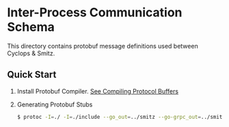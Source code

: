 # Inter-Process Communication Schema

This directory contains protobuf message definitions used between Cyclops & Smitz. 

## Quick Start

1. Install Protobuf Compiler. [See Compiling Protocol Buffers](https://developers.google.com/protocol-buffers/docs/gotutorial#compiling-your-protocol-buffers)

2. Generating Protobuf Stubs

    ```bash
    $ protoc -I=./ -I=./include --go_out=../smitz --go-grpc_out=../smitz ./smitz.proto
    ```